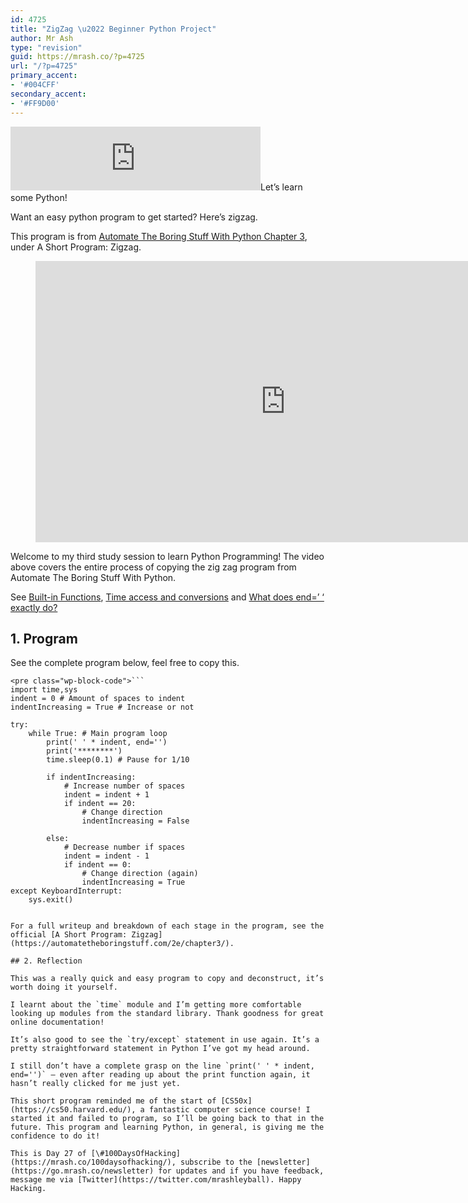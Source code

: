 ```yaml
---
id: 4725
title: "ZigZag \u2022 Beginner Python Project"
author: Mr Ash
type: "revision"
guid: https://mrash.co/?p=4725
url: "/?p=4725"
primary_accent:
- '#004CFF'
secondary_accent:
- '#FF9D00'
---
```


<iframe frameborder="0" height="102px" loading="lazy" scrolling="no" src="https://anchor.fm/mrashleyball/embed/episodes/ZigZag--Beginner-Python-Project-e1906et" width="400px"></iframe>Let’s learn some Python!

Want an easy python program to get started? Here’s zigzag.

This program is from [Automate The Boring Stuff With Python Chapter 3](https://automatetheboringstuff.com/2e/chapter3/), under A Short Program: Zigzag.

<figure class="wp-block-embed is-type-video is-provider-youtube wp-block-embed-youtube wp-embed-aspect-16-9 wp-has-aspect-ratio"><div class="wp-block-embed__wrapper"><iframe allow="accelerometer; autoplay; clipboard-write; encrypted-media; gyroscope; picture-in-picture" allowfullscreen="" frameborder="0" height="450" loading="lazy" src="https://www.youtube.com/embed/ZUcippDDBh8?feature=oembed" title="Zig Zag • Beginner Python Project • Automate The Boing Stuff With Python • Study Session #3 (lofi)" width="800"></iframe></div></figure>Welcome to my third study session to learn Python Programming! The video above covers the entire process of copying the zig zag program from Automate The Boring Stuff With Python.

See [Built-in Functions](https://docs.python.org/3.4/library/functions.html#print), [Time access and conversions](https://docs.python.org/3/library/time.html) and [What does end=’ ‘ exactly do?](https://stackoverflow.com/questions/20372485/what-does-end-exactly-do)

## 1. Program

See the complete program below, feel free to copy this.

```
<pre class="wp-block-code">```
import time,sys 
indent = 0 # Amount of spaces to indent
indentIncreasing = True # Increase or not

try:
    while True: # Main program loop
        print(' ' * indent, end='')
        print('********')
        time.sleep(0.1) # Pause for 1/10

        if indentIncreasing:
            # Increase number of spaces
            indent = indent + 1
            if indent == 20:
                # Change direction
                indentIncreasing = False
        
        else:
            # Decrease number if spaces
            indent = indent - 1
            if indent == 0:
                # Change direction (again)
                indentIncreasing = True
except KeyboardInterrupt:
    sys.exit()

```
```

For a full writeup and breakdown of each stage in the program, see the official [A Short Program: Zigzag](https://automatetheboringstuff.com/2e/chapter3/).

## 2. Reflection

This was a really quick and easy program to copy and deconstruct, it’s worth doing it yourself.

I learnt about the `time` module and I’m getting more comfortable looking up modules from the standard library. Thank goodness for great online documentation!

It’s also good to see the `try/except` statement in use again. It’s a pretty straightforward statement in Python I’ve got my head around.

I still don’t have a complete grasp on the line `print(' ' * indent, end='')` – even after reading up about the print function again, it hasn’t really clicked for me just yet.

This short program reminded me of the start of [CS50x](https://cs50.harvard.edu/), a fantastic computer science course! I started it and failed to program, so I’ll be going back to that in the future. This program and learning Python, in general, is giving me the confidence to do it!

This is Day 27 of [\#100DaysOfHacking](https://mrash.co/100daysofhacking/), subscribe to the [newsletter](https://go.mrash.co/newsletter) for updates and if you have feedback, message me via [Twitter](https://twitter.com/mrashleyball). Happy Hacking.